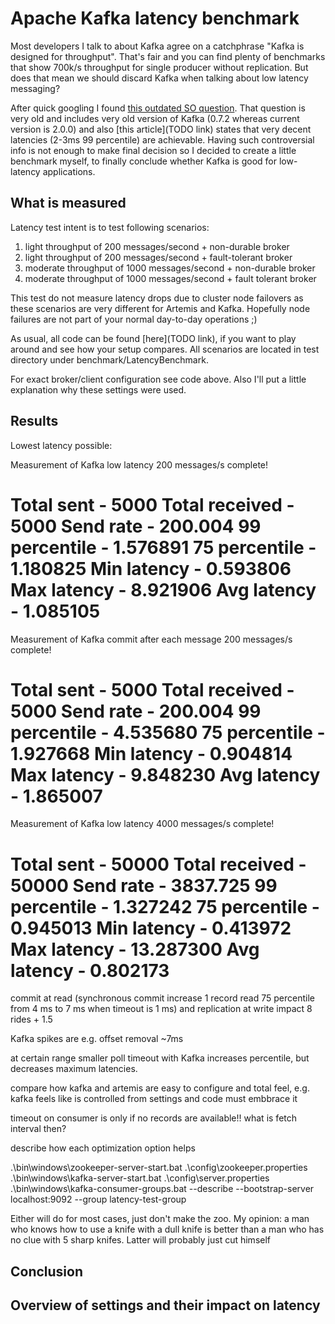 # Apache Kafka latency benchmark

Most developers I talk to about Kafka agree on a catchphrase "Kafka is designed 
for throughput". That's fair and you can find plenty of benchmarks that show
700k/s throughput for single producer without replication. But does that mean
we should discard Kafka when talking about low latency messaging? 

After quick googling I found [this outdated SO question](https://stackoverflow.com/questions/20520492/how-to-minimize-the-latency-involved-in-kafka-messaging-framework).
That question is very old and includes very old version of Kafka (0.7.2 whereas
current version is 2.0.0) and also [this article](TODO link) 
states that very decent latencies (2-3ms 99 percentile) are achievable. Having 
such controversial info is not enough to make final decision so I decided to 
create a little benchmark myself, to finally conclude whether Kafka is good for 
low-latency applications.


## What is measured

Latency test intent is to test following scenarios:
1. light throughput of 200 messages/second + non-durable broker
1. light throughput of 200 messages/second + fault-tolerant broker
1. moderate throughput of 1000 messages/second + non-durable broker
1. moderate throughput of 1000 messages/second + fault tolerant broker

This test do not measure latency drops due to cluster node failovers as 
these scenarios are very different for Artemis and Kafka. Hopefully node failures
are not part of your normal day-to-day operations ;)

As usual, all code can be found [here](TODO link), 
if you want to play around and see how your setup compares. All scenarios are 
located in test directory under benchmark/LatencyBenchmark.

For exact broker/client configuration see code above. Also I'll put a little 
explanation why these settings were used.


## Results

Lowest latency possible:

Measurement of Kafka low latency 200 messages/s complete!

Total sent     - 5000
Total received - 5000
Send rate      - 200.004
99 percentile  - 1.576891
75 percentile  - 1.180825
Min latency    - 0.593806
Max latency    - 8.921906
Avg latency    - 1.085105
===============================================

Measurement of Kafka commit after each message 200 messages/s complete!

Total sent     - 5000
Total received - 5000
Send rate      - 200.004
99 percentile  - 4.535680
75 percentile  - 1.927668
Min latency    - 0.904814
Max latency    - 9.848230
Avg latency    - 1.865007
===============================================

Measurement of Kafka low latency 4000 messages/s complete!

Total sent     - 50000
Total received - 50000
Send rate      - 3837.725
99 percentile  - 1.327242
75 percentile  - 0.945013
Min latency    - 0.413972
Max latency    - 13.287300
Avg latency    - 0.802173
===============================================

commit at read (synchronous commit increase 1 record read 75 percentile
from 4 ms to 7 ms when timeout is 1 ms) and replication at write impact
8 rides + 1.5

Kafka spikes are e.g. offset removal ~7ms

at certain range smaller poll timeout with Kafka increases percentile, but
decreases maximum latencies.

compare how kafka and artemis are easy to configure and total feel, e.g.
kafka feels like is controlled from settings and code must embbrace it

timeout on consumer is only if no records are available!! what is fetch interval then?

describe how each optimization option helps

.\bin\windows\zookeeper-server-start.bat .\config\zookeeper.properties
.\bin\windows\kafka-server-start.bat .\config\server.properties
.\bin\windows\kafka-consumer-groups.bat --describe --bootstrap-server localhost:9092 --group latency-test-group

Either will do for most cases, just don't make the zoo. My opinion:
a man who knows how to use a knife with a dull knife is better than a 
man who has no clue with 5 sharp knifes. Latter will probably just cut 
himself


## Conclusion



## Overview of settings and their impact on latency

